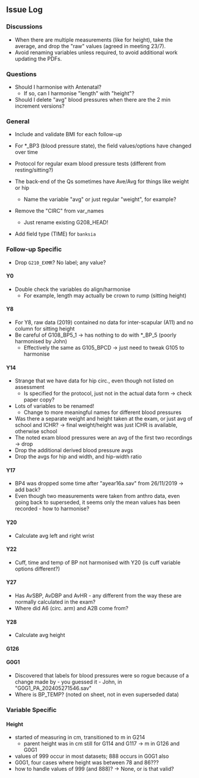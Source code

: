 ## Issue Log

### Discussions

- When there are multiple measurements (like for height), take the average, and drop the "raw" values (agreed in meeting 23/7).
- Avoid renaming variables unless required, to avoid additional work updating the PDFs.

### Questions

- Should I harmonise with Antenatal?
    - If so, can I harmonise "length" with "height"?
- Should I delete "avg" blood pressures when there are the 2 min increment versions?

### General

- Include and validate BMI for each follow-up
- For *_BP3 (blood pressure state), the field values/options have changed over time
- Protocol for regular exam blood pressure tests (different from resting/sitting?)
- The back-end of the Qs sometimes have Ave/Avg for things like weight or hip
    - Name the variable "avg" or just regular "weight", for example?
- Remove the "CIRC" from var_names
    - Just rename existing G208_HEAD!

- Add field type (TIME) for `banksia`

### Follow-up Specific

- Drop `G210_EXMR`? No label; any value?

#### Y0

- Double check the variables do align/harmonise
    - For example, length may actually be crown to rump (sitting height)

#### Y8

- For Y8, raw data (2019) contained no data for inter-scapular (A11) and no column for sitting height
- Be careful of G108_BP5_1 -> has nothing to do with *_BP_5 (poorly harmonised by John)
    - Effectively the same as G105_BPCD -> just need to tweak G105 to harmonise

#### Y14

- Strange that we have data for hip circ., even though not listed on assessment
    - Is specified for the protocol, just not in the actual data form -> check paper copy?
- Lots of variables to be renamed!
    - Change to more meaningful names for different blood pressures
- Was there a separate weight and height taken at the exam, or just avg of school and ICHR?
    -> final weight/height was just ICHR is available, otherwise school
- The noted exam blood pressures were an avg of the first two recordings -> drop
- Drop the additional derived blood pressure avgs
- Drop the avgs for hip and width, and hip-width ratio


#### Y17

- BP4 was dropped some time after "ayear16a.sav" from 26/11/2019 -> add back?
- Even though two measurements were taken from anthro data, even going back to superseded, it seems only the mean values has been recorded - how to harmonise?

#### Y20

- Calculate avg left and right wrist

#### Y22

- Cuff, time and temp of BP not harmonised with Y20 (is cuff variable options different?)

#### Y27

- Has AvSBP, AvDBP and AvHR - any different from the way these are normally calculated in the exam?
- Where did A6 (circ. arm) and A2B come from?

#### Y28

- Calculate avg height

#### G126



#### G0G1

- Discovered that labels for blood pressures were so rogue because of a change made by - you guessed it - John, in "G0G1_PA_202405271546.sav"
- Where is BP_TEMP? (noted on sheet, not in even superseded data)

### Variable Specific

#### Height

- started of measuring in cm, transitioned to m in G214
    - parent height was in cm still for G114 and G117 -> m in G126 and G0G1
- values of 999 occur in most datasets; 888 occurs in G0G1 also
- G0G1, four cases where height was between 78 and 86???
- how to handle values of 999 (and 888)? -> None, or is that valid?
